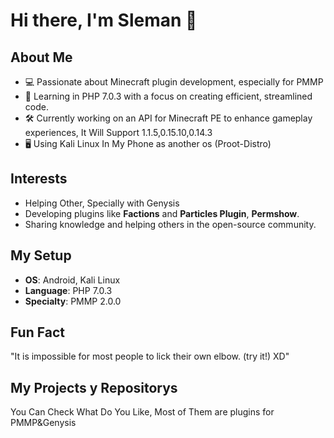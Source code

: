 # Hi there, I'm Sleman 👋  

## About Me  
- 💻 Passionate about Minecraft plugin development, especially for PMMP
- 📜 Learning in PHP 7.0.3 with a focus on creating efficient, streamlined code.  
- 🛠️ Currently working on an API for Minecraft PE to enhance gameplay experiences, It Will Support 1.1.5,0.15.10,0.14.3
- 🖥️ Using Kali Linux In My Phone as another os (Proot-Distro)

## Interests  
- Helping Other, Specially with Genysis
- Developing plugins like **Factions** and **Particles Plugin**, **Permshow**.
- Sharing knowledge and helping others in the open-source community.  

## My Setup  
- **OS**: Android, Kali Linux
- **Language**: PHP 7.0.3  
- **Specialty**: PMMP 2.0.0  

## Fun Fact  
"It is impossible for most people to lick their own elbow. (try it!) XD"  

## My Projects y Repositorys
You Can Check What Do You Like, Most of Them are plugins for PMMP&Genysis
